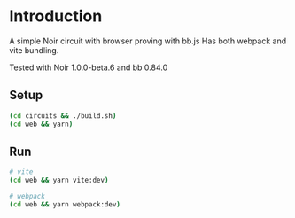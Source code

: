 # Introduction

A simple Noir circuit with browser proving with bb.js
Has both webpack and vite bundling.

Tested with Noir 1.0.0-beta.6 and bb 0.84.0

## Setup

```bash
(cd circuits && ./build.sh)
(cd web && yarn)
```

## Run

```bash
# vite
(cd web && yarn vite:dev)

# webpack
(cd web && yarn webpack:dev)
```
